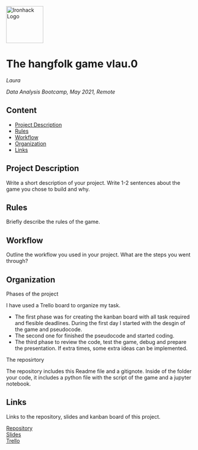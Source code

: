 <img src="https://bit.ly/2VnXWr2" alt="Ironhack Logo" width="100"/>

# The hangfolk game vlau.0
*Laura*

*Data Analysis Bootcamp, May 2021, Remote*

## Content
- [Project Description](#project-description)
- [Rules](#rules)
- [Workflow](#workflow)
- [Organization](#organization)
- [Links](#links)

## Project Description
Write a short description of your project. Write 1-2 sentences about the game you chose to build and why.

## Rules
Briefly describe the rules of the game.

## Workflow
Outline the workflow you used in your project. What are the steps you went through?

## Organization

Phases of the project

I have used a Trello board to organize my task. 
- The first phase was for creating the kanban board with all task required and flesible deadlines. During the first day I started with the desgin of the game and pseudocode.
- The second one for finished the pseudocode and started coding. 
- The third phase to review the code, test the game, debug and prepare the presentation.
If extra times, some extra ideas can be implemented.

The reposirtory

The repository includes this Readme file and a gitignote. Inside of the folder your code, it includes a python file with the script of the game and a jupyter notebook.

## Links
Links to the repository, slides and kanban board of this project.

[Repository](https://github.com/)  
[Slides](https://slides.com/)  
[Trello](https://trello.com/b/wEj7kAZd/project-1-built-your-own-game)  
